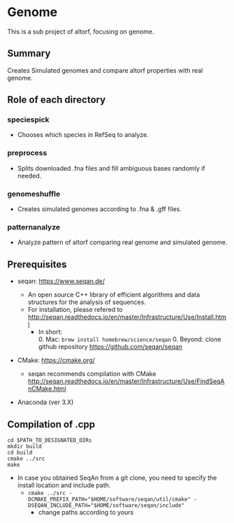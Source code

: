 # Genome
This is a sub project of altorf, focusing on genome.

## Summary
Creates Simulated genomes and compare altorf properties with real genome.

## Role of each directory

### speciespick
* Chooses which species in RefSeq to analyze.

### preprocess
* Splits downloaded .fna files and fill ambiguous bases randomly if needed.

### genomeshuffle
* Creates simulated genomes according to .fna & .gff files.

### patternanalyze
* Analyze pattern of altorf comparing real genome and simulated genome.


## Prerequisites
* seqan: <https://www.seqan.de/>
    * An open source C++ library of efficient algorithms and data structures for the analysis of sequences.
    * For installation, please refered to <http://seqan.readthedocs.io/en/master/Infrastructure/Use/Install.html>  
        * In short:  
            0. Mac: `brew install homebrew/science/seqan`
            0. Beyond: clone github repository <https://github.com/seqan/seqan>
* CMake: <https://cmake.org/>
    * seqan recommends compilation with CMake <http://seqan.readthedocs.io/en/master/Infrastructure/Use/FindSeqAnCMake.html>

* Anaconda (ver 3.X)

## Compilation of .cpp
```
cd $PATH_TO_DESIGNATED_DIRs
mkdir build
cd build
cmake ../src
make
```
* In case you obtained SeqAn from a git clone, you need to specify the install location and include path.
    * `cmake ../src -DCMAKE_PREFIX_PATH="$HOME/software/seqan/util/cmake" -DSEQAN_INCLUDE_PATH="$HOME/software/seqan/include"`
        * change paths according to yours
